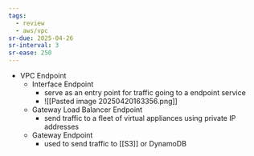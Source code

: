 ```yaml
---
tags:
  - review
  - aws/vpc
sr-due: 2025-04-26
sr-interval: 3
sr-ease: 250
---
```

- VPC Endpoint
    - Interface Endpoint
        - serve as an entry point for traffic going to a endpoint service
        - ![[Pasted image 20250420163356.png]]
    - Gateway Load Balancer Endpoint
        - send traffic to a fleet of virtual appliances using private IP addresses
    - Gateway Endpoint
        - used to send traffic to [[S3]] or DynamoDB